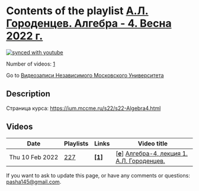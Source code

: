 # Contents of the playlist [А.Л. Городенцев. Алгебра - 4. Весна 2022 г.](https://www.youtube.com/playlist?list=PLp9ABVh6_x4HD5kfrpSdVhgvx9iYQN4wA)

[![synced with youtube](https://img.shields.io/github/last-commit/mathphysschool/mathphysschool.github.io/autoupdate1?label=synced%20with%20youtube)](https://github.com/mathphysschool/mathphysschool.github.io/commits/autoupdate1)

Number of videos: [1](#videos)

Go to [Видеозаписи Независимого Московского Университета](../README.md)

## Description

Страница курса:
<https://ium.mccme.ru/s22/s22-Algebra4.html>

## Videos

|Date|Playlists|Links|Video title|
|---|---|---|---|
| Thu&nbsp;10&nbsp;Feb&nbsp;2022 | [227](../playlists/227 "А.Л. Городенцев. Алгебра - 4. Весна 2022 г.") | [**[1]**](https://ium.mccme.ru/s22/s22-Algebra4.html) | [[**e**](https://studio.youtube.com/video/9nA1wRub2Xc/edit "Edit")] [Алгебра-4, лекция 1. А.Л. Городенцев.](https://www.youtube.com/watch?v=9nA1wRub2Xc&list=PLp9ABVh6_x4HD5kfrpSdVhgvx9iYQN4wA "Страница курса:&#013;https://ium.mccme.ru/s22/s22-Algebra4.html") |


 If you want to ask to update this page, or have any comments or questions: <pasha145@gmail.com>.